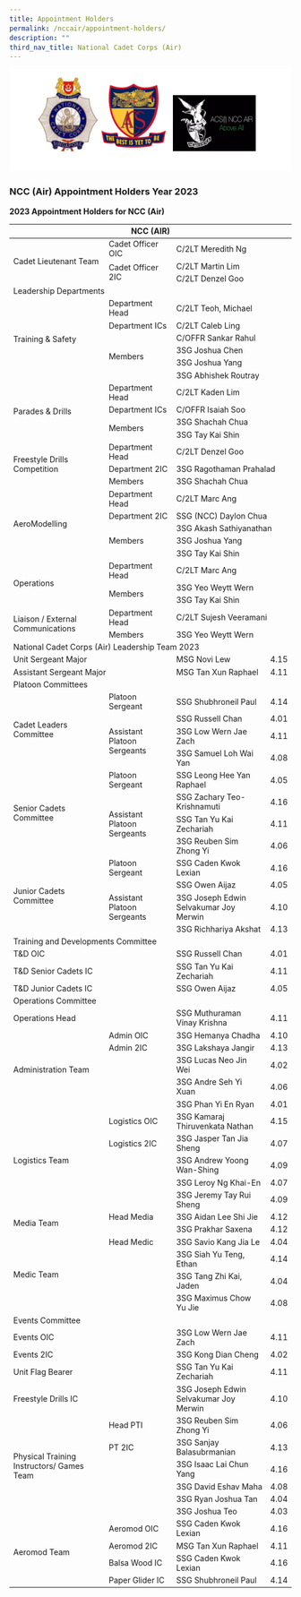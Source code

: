 ```yaml
---
title: Appointment Holders
permalink: /nccair/appointment-holders/
description: ""
third_nav_title: National Cadet Corps (Air)
---
```

![](/images/NCC-Air.png)

### NCC (Air) Appointment Holders Year 2023


**2023 Appointment Holders for NCC (Air)**

<table>
<thead>
  <tr>
    <th colspan="4">NCC (AIR)</th>
  </tr>
</thead>
<tbody>
  <tr>
    <td rowspan="3">Cadet Lieutenant Team</td>
    <td>Cadet Officer OIC</td>
    <td colspan="2">C/2LT Meredith Ng</td>
  </tr>
  <tr>
    <td rowspan="2">Cadet Officer 2IC</td>
    <td colspan="2">C/2LT Martin Lim</td>
  </tr>
  <tr>
    <td colspan="2">C/2LT Denzel Goo</td>
  </tr>
  <tr>
    <td colspan="4">Leadership Departments</td>
  </tr>
  <tr>
    <td rowspan="6">Training &amp; Safety</td>
    <td>Department Head</td>
    <td colspan="2">C/2LT Teoh, Michael</td>
  </tr>
  <tr>
    <td>Department ICs</td>
    <td colspan="2">C/2LT Caleb Ling</td>
  </tr>
  <tr>
    <td rowspan="4">Members</td>
    <td colspan="2">C/OFFR Sankar Rahul</td>
  </tr>
  <tr>
    <td colspan="2">3SG Joshua Chen</td>
  </tr>
  <tr>
    <td colspan="2">3SG Joshua Yang</td>
  </tr>
  <tr>
    <td colspan="2">3SG Abhishek Routray</td>
  </tr>
  <tr>
    <td rowspan="4">Parades &amp; Drills</td>
    <td>Department Head</td>
    <td colspan="2">C/2LT Kaden Lim</td>
  </tr>
  <tr>
    <td>Department ICs</td>
    <td colspan="2">C/OFFR Isaiah Soo</td>
  </tr>
  <tr>
    <td rowspan="2">Members</td>
    <td colspan="2">3SG Shachah Chua</td>
  </tr>
  <tr>
    <td colspan="2">3SG Tay Kai Shin</td>
  </tr>
  <tr>
    <td rowspan="3">Freestyle Drills Competition</td>
    <td>Department Head</td>
    <td colspan="2">C/2LT Denzel Goo</td>
  </tr>
  <tr>
    <td>Department 2IC</td>
    <td colspan="2">3SG Ragothaman Prahalad</td>
  </tr>
  <tr>
    <td>Members</td>
    <td colspan="2">3SG Shachah Chua</td>
  </tr>
  <tr>
    <td rowspan="5">AeroModelling</td>
    <td>Department Head</td>
    <td colspan="2">C/2LT Marc Ang</td>
  </tr>
  <tr>
    <td>Department 2IC</td>
    <td colspan="2">SSG (NCC) Daylon Chua</td>
  </tr>
  <tr>
    <td rowspan="3">Members</td>
    <td colspan="2">3SG Akash Sathiyanathan</td>
  </tr>
  <tr>
    <td colspan="2">3SG Joshua Yang</td>
  </tr>
  <tr>
    <td colspan="2">3SG Tay Kai Shin</td>
  </tr>
  <tr>
    <td rowspan="3">Operations</td>
    <td>Department Head</td>
    <td colspan="2">C/2LT Marc Ang</td>
  </tr>
  <tr>
    <td rowspan="2">Members</td>
    <td colspan="2">3SG Yeo Weytt Wern</td>
  </tr>
  <tr>
    <td colspan="2">3SG Tay Kai Shin</td>
  </tr>
  <tr>
    <td rowspan="2">Liaison / External Communications</td>
    <td>Department Head</td>
    <td colspan="2">C/2LT Sujesh Veeramani</td>
  </tr>
  <tr>
    <td>Members</td>
    <td colspan="2">3SG Yeo Weytt Wern</td>
  </tr>
  <tr>
    <td colspan="4">National Cadet Corps (Air) Leadership Team 2023</td>
  </tr>
  <tr>
    <td colspan="2">Unit Sergeant Major</td>
    <td>MSG Novi Lew</td>
    <td>4.15</td>
  </tr>
  <tr>
    <td colspan="2">Assistant Sergeant Major</td>
    <td>MSG Tan Xun Raphael</td>
    <td>4.11</td>
  </tr>
  <tr>
    <td colspan="4">Platoon Committees</td>
  </tr>
  <tr>
    <td rowspan="4">Cadet Leaders Committee</td>
    <td>Platoon Sergeant</td>
    <td>SSG Shubhroneil Paul</td>
    <td>4.14</td>
  </tr>
  <tr>
    <td rowspan="3">Assistant Platoon Sergeants</td>
    <td>SSG Russell Chan</td>
    <td>4.01</td>
  </tr>
  <tr>
    <td>3SG Low Wern Jae Zach</td>
    <td>4.11</td>
  </tr>
  <tr>
    <td>3SG Samuel Loh Wai Yan</td>
    <td>4.08</td>
  </tr>
  <tr>
    <td rowspan="4">Senior Cadets Committee</td>
    <td>Platoon Sergeant</td>
    <td>SSG Leong Hee Yan Raphael</td>
    <td>4.05</td>
  </tr>
  <tr>
    <td rowspan="3">Assistant Platoon Sergeants</td>
    <td>SSG Zachary Teo-Krishnamuti</td>
    <td>4.16</td>
  </tr>
  <tr>
    <td>SSG Tan Yu Kai Zechariah</td>
    <td>4.11</td>
  </tr>
  <tr>
    <td>3SG Reuben Sim Zhong Yi</td>
    <td>4.06</td>
  </tr>
  <tr>
    <td rowspan="4">Junior Cadets Committee</td>
    <td>Platoon Sergeant</td>
    <td>SSG Caden Kwok Lexian</td>
    <td>4.16</td>
  </tr>
  <tr>
    <td rowspan="3">Assistant Platoon Sergeants</td>
    <td>SSG Owen Aijaz</td>
    <td>4.05</td>
  </tr>
  <tr>
    <td>3SG Joseph Edwin Selvakumar Joy Merwin</td>
    <td>4.10</td>
  </tr>
  <tr>
    <td>3SG Richhariya Akshat</td>
    <td>4.13</td>
  </tr>
  <tr>
    <td colspan="4">Training and Developments Committee</td>
  </tr>
  <tr>
    <td colspan="2">T&amp;D OIC</td>
    <td>SSG Russell Chan</td>
    <td>4.01</td>
  </tr>
  <tr>
    <td colspan="2">T&amp;D Senior Cadets IC</td>
    <td>SSG Tan Yu Kai Zechariah</td>
    <td>4.11</td>
  </tr>
  <tr>
    <td colspan="2">T&amp;D Junior Cadets IC</td>
    <td>SSG Owen Aijaz</td>
    <td>4.05</td>
  </tr>
  <tr>
    <td colspan="4">Operations Committee</td>
  </tr>
  <tr>
    <td colspan="2">Operations Head</td>
    <td>SSG Muthuraman Vinay Krishna</td>
    <td>4.11</td>
  </tr>
  <tr>
    <td rowspan="5">Administration Team</td>
    <td>Admin OIC</td>
    <td>3SG Hemanya Chadha</td>
    <td>4.10</td>
  </tr>
  <tr>
    <td>Admin 2IC</td>
    <td>3SG Lakshaya Jangir</td>
    <td>4.13</td>
  </tr>
  <tr>
    <td rowspan="3"></td>
    <td>3SG Lucas Neo Jin Wei</td>
    <td>4.02</td>
  </tr>
  <tr>
    <td>3SG Andre Seh Yi Xuan</td>
    <td>4.06</td>
  </tr>
  <tr>
    <td>3SG Phan Yi En Ryan</td>
    <td>4.01</td>
  </tr>
  <tr>
    <td rowspan="5">Logistics Team</td>
    <td>Logistics OIC</td>
    <td>3SG Kamaraj Thiruvenkata Nathan</td>
    <td>4.15</td>
  </tr>
  <tr>
    <td>Logistics 2IC</td>
    <td>3SG Jasper Tan Jia Sheng</td>
    <td>4.07</td>
  </tr>
  <tr>
    <td rowspan="3"></td>
    <td>3SG Andrew Yoong Wan-Shing</td>
    <td>4.09</td>
  </tr>
  <tr>
    <td>3SG Leroy Ng Khai-En</td>
    <td>4.07</td>
  </tr>
  <tr>
    <td>3SG Jeremy Tay Rui Sheng</td>
    <td>4.09</td>
  </tr>
  <tr>
    <td rowspan="2">Media Team</td>
    <td>Head Media</td>
    <td>3SG Aidan Lee Shi Jie</td>
    <td>4.12</td>
  </tr>
  <tr>
    <td></td>
    <td>3SG Prakhar Saxena</td>
    <td>4.12</td>
  </tr>
  <tr>
    <td rowspan="4">Medic Team</td>
    <td>Head Medic</td>
    <td>3SG Savio Kang Jia Le</td>
    <td>4.04</td>
  </tr>
  <tr>
    <td rowspan="3"></td>
    <td>3SG Siah Yu Teng, Ethan</td>
    <td>4.14</td>
  </tr>
  <tr>
    <td>3SG Tang Zhi Kai, Jaden</td>
    <td>4.04</td>
  </tr>
  <tr>
    <td>3SG Maximus Chow Yu Jie</td>
    <td>4.08</td>
  </tr>
  <tr>
    <td colspan="4">Events Committee</td>
  </tr>
  <tr>
    <td colspan="2">Events OIC</td>
    <td>3SG Low Wern Jae Zach</td>
    <td>4.11</td>
  </tr>
  <tr>
    <td colspan="2">Events 2IC</td>
    <td>3SG Kong Dian Cheng</td>
    <td>4.02</td>
  </tr>
  <tr>
    <td colspan="2">Unit Flag Bearer</td>
    <td>SSG Tan Yu Kai Zechariah</td>
    <td>4.11</td>
  </tr>
  <tr>
    <td colspan="2">Freestyle Drills IC</td>
    <td>3SG Joseph Edwin Selvakumar Joy Merwin</td>
    <td>4.10</td>
  </tr>
  <tr>
    <td rowspan="6">Physical Training Instructors/ Games Team</td>
    <td>Head PTI</td>
    <td>3SG Reuben Sim Zhong Yi</td>
    <td>4.06</td>
  </tr>
  <tr>
    <td>PT 2IC</td>
    <td>3SG Sanjay Balasubrmanian</td>
    <td>4.13</td>
  </tr>
  <tr>
    <td rowspan="4"></td>
    <td>3SG Isaac Lai Chun Yang</td>
    <td>4.16</td>
  </tr>
  <tr>
    <td>3SG David Eshav Maha</td>
    <td>4.08</td>
  </tr>
  <tr>
    <td>3SG Ryan Joshua Tan</td>
    <td>4.04</td>
  </tr>
  <tr>
    <td>3SG Joshua Teo</td>
    <td>4.03</td>
  </tr>
  <tr>
    <td rowspan="4">Aeromod Team</td>
    <td>Aeromod OIC</td>
    <td>SSG Caden Kwok Lexian</td>
    <td>4.16</td>
  </tr>
  <tr>
    <td>Aeromod 2IC</td>
    <td>MSG Tan Xun Raphael</td>
    <td>4.11</td>
  </tr>
  <tr>
    <td>Balsa Wood IC</td>
    <td>SSG Caden Kwok Lexian</td>
    <td>4.16</td>
  </tr>
  <tr>
    <td>Paper Glider IC</td>
    <td>SSG Shubhroneil Paul</td>
    <td>4.14</td>
  </tr>
</tbody>
</table>


